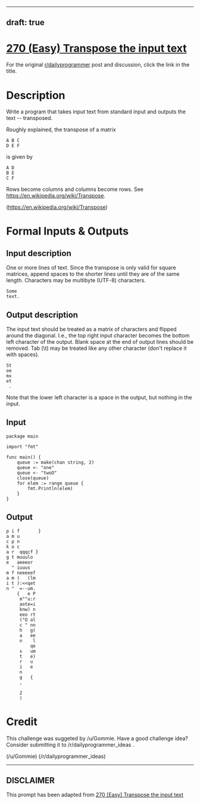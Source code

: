 ---
draft: true
----

# [270 (Easy) Transpose the input text](https://www.reddit.com/r/dailyprogrammer/comments/4msu2x/challenge_270_easy_transpose_the_input_text/)

For the original [r/dailyprogrammer](https://www.reddit.com/r/dailyprogrammer/) post and discussion, click the link in the title.

# Description
Write a program that takes input text from standard input and outputs the text -- transposed.

Roughly explained, the transpose of a matrix


```
A B C
D E F
```
is given by


```
A D
B E
C F
```
Rows become columns and columns become rows. See https://en.wikipedia.org/wiki/Transpose. 

(https://en.wikipedia.org/wiki/Transpose)
# Formal Inputs & Outputs
## Input description
One or more lines of text. Since the transpose is only valid for square matrices, append spaces to the shorter lines until they are of the same length. Characters may be multibyte (UTF-8) characters.


```
Some
text.
```
## Output description
The input text should be treated as a matrix of characters and flipped around the diagonal. I.e., the top right input character becomes the bottom left character of the output. Blank space at the end of output lines should be removed. Tab (\t) may be treated like any other character (don't replace it with spaces).


```
St
oe
mx
et
 .
```
Note that the lower left character is a space in the output, but nothing in the input.

## Input

```
package main

import "fmt"

func main() {
    queue := make(chan string, 2)
    queue <- "one"
    queue <- "twoO"
    close(queue)
    for elem := range queue {
        fmt.Println(elem)
    }
}
```
## Output

```
p i f       }
a m u
c p n
k o c
a r  qqqcf }
g t muuulo
e   aeeeor
  " iuuus
m f neeeeef
a m (   (lm
i t ):<<qet
n "  =--um.
    {   e P
     m""u:r
     aote=i
     knw) n
     eeo rt
     ("O al
     c " nn
     h   g(
     a   ee
     n    l
         qe
     s   um
     t   e)
     r   u
     i   e
     n
     g   {
     ,

     2
     )
```
# Credit
This challenge was suggeted by /u/Gommie. Have a good challenge idea? Consider submitting it to /r/dailyprogrammer_ideas .

(/u/Gommie)
(/r/dailyprogrammer_ideas)

----
## **DISCLAIMER**
This prompt has been adapted from [270 [Easy] Transpose the input text](https://www.reddit.com/r/dailyprogrammer/comments/4msu2x/challenge_270_easy_transpose_the_input_text/
)
